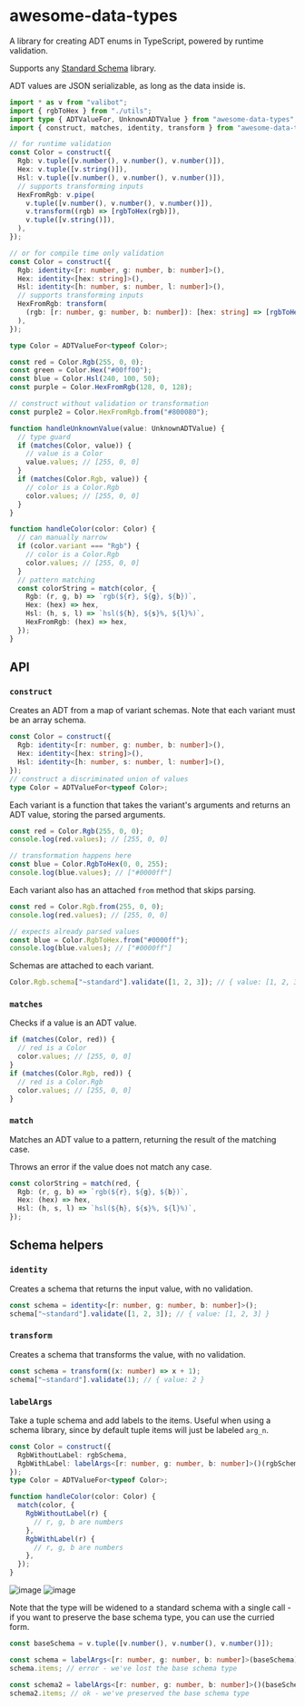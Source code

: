 # awesome-data-types

A library for creating ADT enums in TypeScript, powered by runtime validation.

Supports any [Standard Schema](https://standardschema.dev/) library.

ADT values are JSON serializable, as long as the data inside is.

```ts
import * as v from "valibot";
import { rgbToHex } from "./utils";
import type { ADTValueFor, UnknownADTValue } from "awesome-data-types";
import { construct, matches, identity, transform } from "awesome-data-types";

// for runtime validation
const Color = construct({
  Rgb: v.tuple([v.number(), v.number(), v.number()]),
  Hex: v.tuple([v.string()]),
  Hsl: v.tuple([v.number(), v.number(), v.number()]),
  // supports transforming inputs
  HexFromRgb: v.pipe(
    v.tuple([v.number(), v.number(), v.number()]),
    v.transform((rgb) => [rgbToHex(rgb)]),
    v.tuple([v.string()]),
  ),
});

// or for compile time only validation
const Color = construct({
  Rgb: identity<[r: number, g: number, b: number]>(),
  Hex: identity<[hex: string]>(),
  Hsl: identity<[h: number, s: number, l: number]>(),
  // supports transforming inputs
  HexFromRgb: transform(
    (rgb: [r: number, g: number, b: number]): [hex: string] => [rgbToHex(rgb)],
  ),
});

type Color = ADTValueFor<typeof Color>;

const red = Color.Rgb(255, 0, 0);
const green = Color.Hex("#00ff00");
const blue = Color.Hsl(240, 100, 50);
const purple = Color.HexFromRgb(128, 0, 128);

// construct without validation or transformation
const purple2 = Color.HexFromRgb.from("#800080");

function handleUnknownValue(value: UnknownADTValue) {
  // type guard
  if (matches(Color, value)) {
    // value is a Color
    value.values; // [255, 0, 0]
  }
  if (matches(Color.Rgb, value)) {
    // color is a Color.Rgb
    color.values; // [255, 0, 0]
  }
}

function handleColor(color: Color) {
  // can manually narrow
  if (color.variant === "Rgb") {
    // color is a Color.Rgb
    color.values; // [255, 0, 0]
  }
  // pattern matching
  const colorString = match(color, {
    Rgb: (r, g, b) => `rgb(${r}, ${g}, ${b})`,
    Hex: (hex) => hex,
    Hsl: (h, s, l) => `hsl(${h}, ${s}%, ${l}%)`,
    HexFromRgb: (hex) => hex,
  });
}
```

## API

### `construct`

Creates an ADT from a map of variant schemas. Note that each variant must be an array schema.

```ts
const Color = construct({
  Rgb: identity<[r: number, g: number, b: number]>(),
  Hex: identity<[hex: string]>(),
  Hsl: identity<[h: number, s: number, l: number]>(),
});
// construct a discriminated union of values
type Color = ADTValueFor<typeof Color>;
```

Each variant is a function that takes the variant's arguments and returns an ADT value, storing the parsed arguments.

```ts
const red = Color.Rgb(255, 0, 0);
console.log(red.values); // [255, 0, 0]

// transformation happens here
const blue = Color.RgbToHex(0, 0, 255);
console.log(blue.values); // ["#0000ff"]
```

Each variant also has an attached `from` method that skips parsing.

```ts
const red = Color.Rgb.from(255, 0, 0);
console.log(red.values); // [255, 0, 0]

// expects already parsed values
const blue = Color.RgbToHex.from("#0000ff");
console.log(blue.values); // ["#0000ff"]
```

Schemas are attached to each variant.

```ts
Color.Rgb.schema["~standard"].validate([1, 2, 3]); // { value: [1, 2, 3] }
```

### `matches`

Checks if a value is an ADT value.

```ts
if (matches(Color, red)) {
  // red is a Color
  color.values; // [255, 0, 0]
}
if (matches(Color.Rgb, red)) {
  // red is a Color.Rgb
  color.values; // [255, 0, 0]
}
```

### `match`

Matches an ADT value to a pattern, returning the result of the matching case.

Throws an error if the value does not match any case.

```ts
const colorString = match(red, {
  Rgb: (r, g, b) => `rgb(${r}, ${g}, ${b})`,
  Hex: (hex) => hex,
  Hsl: (h, s, l) => `hsl(${h}, ${s}%, ${l}%)`,
});
```

## Schema helpers

### `identity`

Creates a schema that returns the input value, with no validation.

```ts
const schema = identity<[r: number, g: number, b: number]>();
schema["~standard"].validate([1, 2, 3]); // { value: [1, 2, 3] }
```

### `transform`

Creates a schema that transforms the value, with no validation.

```ts
const schema = transform((x: number) => x + 1);
schema["~standard"].validate(1); // { value: 2 }
```

### `labelArgs`

Take a tuple schema and add labels to the items. Useful when using a schema library, since by default tuple items will just be labeled `arg_n`.

```ts
const Color = construct({
  RgbWithoutLabel: rgbSchema,
  RgbWithLabel: labelArgs<[r: number, g: number, b: number]>()(rgbSchema),
});
type Color = ADTValueFor<typeof Color>;

function handleColor(color: Color) {
  match(color, {
    RgbWithoutLabel(r) {
      // r, g, b are numbers
    },
    RgbWithLabel(r) {
      // r, g, b are numbers
    },
  });
}
```

![image](https://github.com/user-attachments/assets/d5e04363-7671-4b90-b9a9-420c20194df2)
![image](https://github.com/user-attachments/assets/b6c4b0b2-6572-4c4d-8e09-e6ae5b4af502)

Note that the type will be widened to a standard schema with a single call - if you want to preserve the base schema type, you can use the curried form.

```ts
const baseSchema = v.tuple([v.number(), v.number(), v.number()]);

const schema = labelArgs<[r: number, g: number, b: number]>(baseSchema);
schema.items; // error - we've lost the base schema type

const schema2 = labelArgs<[r: number, g: number, b: number]>()(baseSchema);
schema2.items; // ok - we've preserved the base schema type
```
